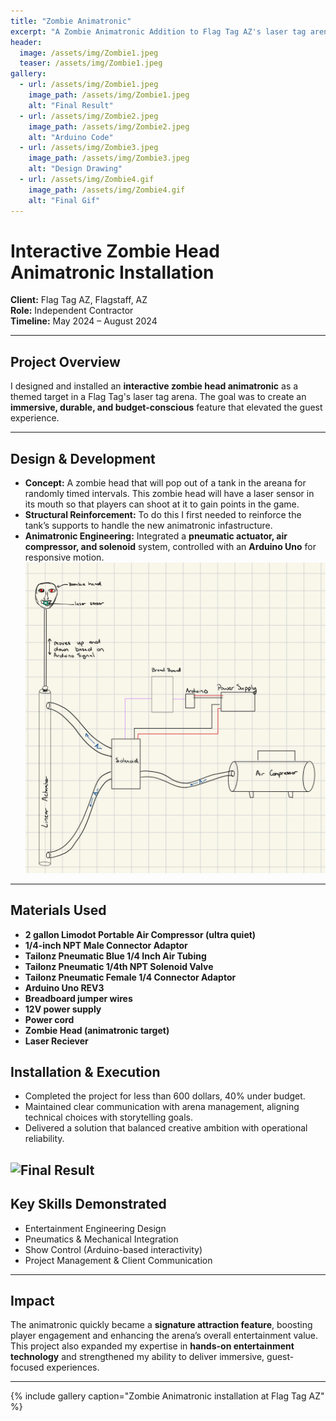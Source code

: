 ```yaml
---
title: "Zombie Animatronic"
excerpt: "A Zombie Animatronic Addition to Flag Tag AZ's laser tag arena"
header:
  image: /assets/img/Zombie1.jpeg
  teaser: /assets/img/Zombie1.jpeg
gallery:
  - url: /assets/img/Zombie1.jpeg
    image_path: /assets/img/Zombie1.jpeg
    alt: "Final Result"
  - url: /assets/img/Zombie2.jpeg
    image_path: /assets/img/Zombie2.jpeg
    alt: "Arduino Code"
  - url: /assets/img/Zombie3.jpeg
    image_path: /assets/img/Zombie3.jpeg
    alt: "Design Drawing"
  - url: /assets/img/Zombie4.gif
    image_path: /assets/img/Zombie4.gif
    alt: "Final Gif"
---
```

# Interactive Zombie Head Animatronic Installation

**Client:** Flag Tag AZ, Flagstaff, AZ  
**Role:** Independent Contractor  
**Timeline:** May 2024 – August 2024  

---

## Project Overview
I designed and installed an **interactive zombie head animatronic** as a themed target in a Flag Tag's laser tag arena. The goal was to create an **immersive, durable, and budget-conscious** feature that elevated the guest experience.

---

## Design & Development
- **Concept:** A zombie head that will pop out of a tank in the areana for randomly timed intervals. This zombie head will have a laser sensor in its mouth so that players can shoot at it to gain points in the game.    
- **Structural Reinforcement:** To do this I first needed to reinforce the tank’s supports to handle the new animatronic infastructure.   
- **Animatronic Engineering:** Integrated a **pneumatic actuator, air compressor, and solenoid** system, controlled with an **Arduino Uno** for responsive motion.  
![Zombie Design](/assets/img/Zombie3.jpeg)

---
## Materials Used
- **2 gallon Limodot Portable Air Compressor (ultra quiet)**
- **1/4-inch NPT Male Connector Adaptor**
- **Tailonz Pneumatic Blue 1/4 Inch Air Tubing**
- **Tailonz Pneumatic 1/4th NPT Solenoid Valve**
- **Tailonz Pneumatic Female 1/4 Connector Adaptor**
- **Arduino Uno REV3**
- **Breadboard jumper wires**
- **12V power supply**
- **Power cord**
- **Zombie Head (animatronic target)**
- **Laser Reciever**

## Installation & Execution
- Completed the project for less than 600 dollars, 40% under budget.   
- Maintained clear communication with arena management, aligning technical choices with storytelling goals.  
- Delivered a solution that balanced creative ambition with operational reliability.  

![Final Result](/assets/img/Zombie4.gif)
---

## Key Skills Demonstrated
- Entertainment Engineering Design  
- Pneumatics & Mechanical Integration  
- Show Control (Arduino-based interactivity)  
- Project Management & Client Communication  

---

## Impact
The animatronic quickly became a **signature attraction feature**, boosting player engagement and enhancing the arena’s overall entertainment value.  
This project also expanded my expertise in **hands-on entertainment technology** and strengthened my ability to deliver immersive, guest-focused experiences.  

---

{% include gallery caption="Zombie Animatronic installation at Flag Tag AZ" %}


